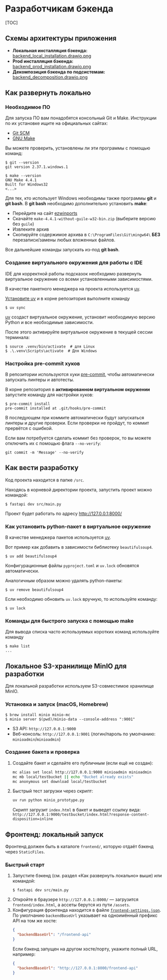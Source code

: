 # Разработчикам бэкенда

[TOC]

## Схемы архитектуры приложения

- **Локальная инсталляция бэкенда:**  
  [backend_local_installation.drawio.png](https://gitlab.dvmn.org/root/fastapi-articles/-/wikis/fastai/backend_local_installation.drawio.png)
- **Prod инсталляция бэкенда:**  
  [backend_prod_installation.drawio.png](https://gitlab.dvmn.org/root/fastapi-articles/-/wikis/fastai/backend_prod_installation.drawio.png)
- **Декомпозиция бэкенда по подсистемам:**  
  [backend_decomposition.drawio.png](https://gitlab.dvmn.org/root/fastapi-articles/-/wikis/fastai/backend_decomposition.drawio.png)

## Как развернуть локально

### Необходимое ПО

Для запуска ПО вам понадобятся консольный Git и Make. Инструкции по их установке ищите на
официальных сайтах:

- [Git SCM](https://git-scm.com/)
- [GNU Make](https://www.gnu.org/software/make/)

Вы можете проверить, установлены ли эти программы с помощью команд:

```shell
$ git --version
git version 2.37.1.windows.1

$ make --version
GNU Make 4.4.1
Built for Windows32
<...>
```

Для тех, кто использует Windows необходимы также программы **git** и **git bash**. В **git bash** необходимо дополнительно установить
**make**:

- Перейдите на сайт [ezwinports](https://sourceforge.net/projects/ezwinports/files/)
- Скачайте `make-4.4.1-without-guile-w32-bin.zip` (выберите версию без `guile`)
- Извлеките архив
- Скопируйте содержимое архива в `C:\ProgramFiles\Git\mingw64\` **БЕЗ** перезаписи/замены любых вложенных файлов.

Все дальнейшие команды запускать из-под **git bash**.

### Создание виртуального окружения для работы с IDE

IDE для корректной работы подсказок необходимо развернуть виртуальное окружение со всеми установленными зависимостями.

В качестве пакетного менеджера на проекта используется [uv](https://docs.astral.sh/uv/).

[Установите uv](https://gitlab.dvmn.org/root/fastapi-articles/-/wikis/Uv-package-manager#1-%D1%83%D1%81%D1%82%D0%B0%D0%BD%D0%BE%D0%B2%D0%BA%D0%B0-uv) и в корне репозитория выполните команду

```shell
$ uv sync
```

[uv](https://docs.astral.sh/uv/) создаст виртуальное окружение, установит необходимую версию Python и все необходимые зависимости.

После этого активируйте виртуальное окружение в текущей сессии терминала:

```shell
$ source .venv/bin/activate  # для Linux
$ .\.venv\Scripts\activate  # Для Windows
```

### Настройка pre-commit хуков

В репозитории используются хуки [pre-commit](https://pre-commit.com/), чтобы автоматически запускать линтеры и автотесты.

В корне репозитория в **активированном виртуальном окружении** запустите команду для настройки хуков:

```shell
$ pre-commit install
pre-commit installed at .git/hooks/pre-commit
```

В последующем при коммите автоматически будут запускаться линтеры и другие проверки. Если проверки не пройдут, то коммит прервётся с ошибкой.

Если вам потребуется сделать коммит без проверок, то вы можете отключить их с помощью флага `--no-verify`:

```shell
git commit -m 'Message' --no-verify
```

## Как вести разработку

Код проекта находится в папке `/src`.

Находясь в корневой директории проекта, запустить проект можно командой:

```shell
$ fastapi dev src/main.py
```

Проект будет работать по адресу http://127.0.0.1:8000/

### Как установить python-пакет в виртуальное окружение

В качестве менеджера пакетов используется [uv](https://docs.astral.sh/uv/).

Вот пример как добавить в зависимости библиотеку `beautifulsoup4`.

```shell
$ uv add beautifulsoup4
```

Конфигурационные файлы `pyproject.toml` и `uv.lock` обновятся автоматически.

Аналогичным образом можно удалять python-пакеты:

```shell
$ uv remove beautifulsoup4
```

Если необходимо обновить `uv.lock` вручную, то используйте команду:

```shell
$ uv lock
```

### Команды для быстрого запуска с помощью make

Для вывода списка часто используемых коротких команд используйте команду

```shell
$ make list
...
```

## Локальное S3-хранилище MinIO для разработки

Для локальной разработки используем S3-совместимое хранилище MinIO.

### Установка и запуск (macOS, Homebrew)

```shell
$ brew install minio minio-mc
$ minio server $(pwd)/minio-data --console-address ":9001"
```

- S3 API: `http://127.0.0.1:9000`
- Веб-консоль: `http://127.0.0.1:9001` (логин/пароль по умолчанию: `minioadmin`/`minioadmin`)

### Создание бакета и проверка

1. Создайте бакет и сделайте его публичным (если ещё не создан):
   ```bash
   mc alias set local http://127.0.0.1:9000 minioadmin minioadmin
   mc mb local/testbucket || echo "Bucket already exists"
   mc anonymous set download local/testbucket
   ```
2. Быстрый тест загрузки через скрипт:
   ```bash
   uv run python minio_prototype.py
   ```
   Скрипт загрузит `index.html` в бакет и выведет ссылку вида:
   `http://127.0.0.1:9000/testbucket/index.html?response-content-disposition=inline`

## Фронтенд: локальный запуск

Фронтенд должен быть в каталоге `frontend/`, которую отдаёт бэкенд через `StaticFiles`.

### Быстрый старт

1. Запустите бэкенд (см. раздел «Как развернуть локально» выше) или командой:
   ```shell
   $ fastapi dev src/main.py
   ```
2. Откройте в браузере `http://127.0.0.1:8000/` — загрузится `frontend/index.html`, а ассеты берутся из пути `/assets`.
3. Конфигурация фронтенда находится в файле [`frontend-settings.json`](./frontend-settings.json). По умолчанию `backendBaseUrl` указывает на одноимённый префикс API на том же хосте:
   ```json
   {
     "backendBaseUrl": "/frontend-api"
   }
   ```
   Если бэкенд запущен на другом хосте/порту, укажите полный URL, например:
   ```json
   {
     "backendBaseUrl": "http://127.0.0.1:8000/frontend-api"
   }
   ```
